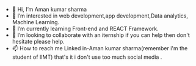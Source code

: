 - 👋 Hi, I’m Aman kumar sharma
- 👀 I’m interested in web development,app development,Data analytics, Machine Learning.
- 🌱 I’m currently learning Front-end and REACT Framework.
- 💞️ I’m looking to collaborate with an iternship if you can help then don't hesitate please help.
- 📫 How to reach me 
Linked in-Aman kumar sharma(remember i'm the student of IIMT)
that's it i don't use too much social media .


<!---
amansharma8194/amansharma8194 is a ✨ special ✨ repository because its `README.md` (this file) appears on your GitHub profile.
You can click the Preview link to take a look at your changes.
--->
